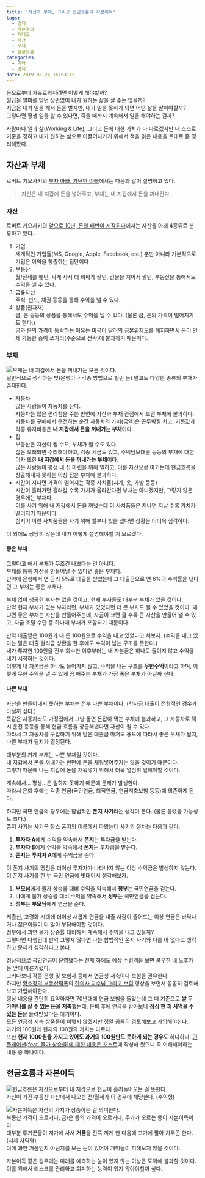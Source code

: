 ```yaml
---
title: '자산과 부채, 그리고 현금흐름과 자본이득'
tags:
  - 경제
  - 자본주의
  - 재테크
  - 자산
  - 부채
  - 현금흐름
categories:
  - 기타
  - 경제
date: 2019-08-24 15:03:12
---
```



돈으로부터 자유로워지려면 어떻게 해야할까?  
월급을 얼마를 받던 상관없이 내가 원하는 삶을 살 수는 없을까?  
지금은 내가 일을 해서 돈을 벌지만, 내가 일을 못하게 되면 어떤 삶을 살아야할까?    
그렇다면 평생 일을 할 수 있다면, 죽을 때까지 계속해서 일을 해야하는 걸까?

사람마다 일과 삶(Working & Life), 그리고 돈에 대한 가치가 다 다르겠지만 내 스스로 기준을 정하고 내가 원하는 삶으로 이끌어나가기 위해서 책을 읽은 내용을 토대로 좀 정리해봤다.  

## 자산과 부채
로버트 기요사키의 [부자 아빠, 가난한 아빠](https://book.naver.com/bookdb/book_detail.nhn?bid=13347349)에서는 다음과 같이 설명하고 있다.  

> 자산은 내 지갑에 돈을 넣어주고, 부채는 내 지갑에서 돈을 꺼내간다.

### 자산
로버트 기요사키의 [앞으로 10년, 돈의 배반이 시작된다](https://book.naver.com/bookdb/book_detail.nhn?bid=6862489)에서는 자산을 아래 4종류로 분류하고 있다.  

1. 기업  
세계적인 기업들(MS, Google, Apple, Facebook, etc.) 뿐만 아니라 기본적으로 기업은 이익을 창출하는 집단이다
2. 부동산  
월/전세를 놓던, 싸게 사서 더 비싸게 팔던, 건물을 지어서 팔던, 부동산을 통해서도 수익을 낼 수 있다.
3. 금융자산  
주식, 펀드, 채권 등등을 통해 수익을 낼 수 있다.
4. 상품(원자재)  
금, 은 등등의 상품을 통해서도 수익을 낼 수 있다. (물론 금, 은의 가격이 떨어지기도 한다.)  
금과 은의 가격이 등락하는 이유는 미국이 달러의 금본위제도를 폐지하면서 돈이 인쇄 가능한 종이 쪼가리(수준으로 전락)에 불과하기 때문이다.  

### 부채
![부채는 내 지갑에서 돈을 꺼내가는 모든 것이다.](assets-debts-cash-flow-and-captial-gains/debt.png)  
일반적으로 생각하는 빚(은행이나 각종 방법으로 빌린 돈) 말고도 다양한 종류의 부채가 존재한다.

* 자동차  
많은 사람들이 자동차를 산다.  
자동차는 많은 편리함을 주는 반면에 자산과 부채 관점에서 보면 부채에 불과하다.  
자동차를 구매해서 운전하는 순간 자동차의 가치(금액)은 곤두박질 치고, 기름값과 각종 유지비용은 **내 지갑에서 돈을 꺼내가는 부채**이다.  
* 집  
부동산은 자산이 될 수도, 부채가 될 수도 있다.    
집은 오래되면 수리해야하고, 각종 세금도 있고, 주택담보대출 등등의 부채에 대한 이자 또한 **내 지갑에서 돈을 꺼내가는 부채**이다.  
많은 사람들이 평생 내 집 마련을 위해 일하고, 이를 자산으로 여기는데 현금흐름을 창출해내지 못하는 이상 집은 부채에 불과하다.  
* 시간이 지나면 가격이 떨어지는 각종 사치품(시계, 옷, 가방 등등)  
시간이 흘러가면 흘러갈 수록 가치가 올라간다면 부채는 아니겠지만, 그렇지 않은 경우에는 부채다.  
이를 사기 위해 내 지갑에서 돈을 꺼냈는데 이 사치품들은 지나면 지날 수록 가치가 떨어지기 때문이다.  
심지어 이런 사치품들을 사기 위해 할부나 빚을 냈다면 상황은 더더욱 심각하다.

이 외에도 상당히 많은데 내가 어떻게 설명해야할 지 모르겠다.

#### 좋은 부채
그렇다고 해서 부채가 무조건 나쁘다는 건 아니다.  
부채를 통해 자산을 만들어낼 수 있다면 좋은 부채다.  
만약에 은행에서 연 금리 5%로 대출을 받았는데 그 대출금으로 연 6%의 수익률을 낸다면 그 부채는 좋은 부채다.
  
부채 없이 성공한 부자는 없을 것이고, 현재 부자들도 대부분 부채가 있을 것이다.  
만약 현재 부채가 없는 부자라면, 부채가 있었다면 더 큰 부자도 될 수 있었을 것이다.
왜냐면 좋은 부채는 자산을 만들어주는데, 자금이 크면 클 수록 큰 자산을 만들어 낼 수 있고, 자금 조달 수단 중 하나에 부채가 포함되기 때문이다.  

만약 대출받은 100원과 내 돈 100원으로 수익을 내고 있었다고 쳐보자. (수익을 내고 있다는 말은 대출 원리금 상환을 한 후에도 수익이 남는 구조를 뜻한다.)    
내가 투자한 100원을 전부 회수한 이후부터는 내 자본금은 하나도 들이지 않고 수익을 내기 시작하는 것이다.  
이렇게 내 자본금은 하나도 들어가지 않고, 수익을 내는 구조를 **무한수익**이라고 하며, 이렇게 무한 수익을 낼 수 있게 끔 해주는 부채가 가장 좋은 부채가 아닐까 싶다.

#### 나쁜 부채  
자산을 만들어내지 못하는 부채는 전부 나쁜 부채이다. (학자금 대출이 전형적인 경우가 아닐까 싶다.)  
똑같은 자동차라도 가정집에서 그냥 몰면 돈잡아 먹는 부채에 불과하고, 그 자동차로 택시 운전 등등을 통해 현금 흐름을 창출해낸다면 자산이 될 수 있다.  
따라서 그 자동차를 구입하기 위해 받은 대출금 마저도 용도에 따라서 좋은 부채가 될지, 나쁜 부채가 될지가 결정된다.  

대부분의 가계 부채는 나쁜 부채일 것이다.  
내 지갑에서 돈을 꺼내가는 반면에 돈을 채워넣어주지는 않을 것이기 때문이다.  
그렇기 때문에 나는 지갑에 돈을 채워넣기 위해서 더욱 열심히 일해야할 것이다.  

계속해서... 평생...은 일하지 못하기 때문에 문제가 발생한다.  
따라서 은퇴 후에는 각종 연금(국민연금, 퇴직연금, 연금저축보험 등등)에 의존하게 된다.  

하지만 국민 연금의 경우에는 합법적인 **폰지 사기**라는 생각이 든다. (물론 틀렸을 가능성도 크다.)  
폰지 사기는 사기꾼 찰스 폰지의 이름에서 따왔는데 사기의 절차는 다음과 같다.

1. **투자자 A**에게 수익을 약속해서 **폰지**는 투자금을 받는다.  
2. **투자자 B**에게 수익을 약속해서 **폰지**는 투자금을 받는다.  
3. **폰지**는 **투자자 A에**게 수익금을 준다.  

이 폰지 사기의 맹점은 더이상 투자자가 나타나지 않는 이상 수익금은 발생하지 않는다.  
이 폰지 사기를 한 번 국민 연금에 빗대어서 생각해보자.

1. **부모님**에게 물가 상승률 대비 수익을 약속해서 **정부**는 국민연금을 걷는다.  
2. **나**에게 물가 상승률 대비 수익을 약속해서 **정부**는 국민연금을 걷는다.  
3. **정부**는 **부모님**에게 연금을 준다.

저출산, 고령화 시대에 더이상 새롭게 연금을 내줄 사람이 줄어드는 이상 연금은 바닥나거나 젊은이들이 더 많이 부담해야할 것이다.  
정부에서 과연 물가 상승률 대비해서 계속해서 수익을 내고 있을까?  
그렇다면 다행인데 만약 그렇지 않다면 나는 합법적인 폰지 사기와 다를 바 없다고 생각하고 문제가 심각하다고 본다. 

정상적으로 국민연금이 운영됐다는 전제 하에도 예상 수령액을 보면 불우한 내 노후가 눈 앞에 아른거렸다.  
그러다보니 각종 은행 및 보험사 등에서 연금성 저축이나 보험을 권유한다.  
하지만 [황소장의 부동산팩폭](https://www.youtube.com/channel/UC2soFUK5L61ovrRW5L5u-JA)의 [한의사 교수님 그리고 보험](https://www.youtube.com/watch?v=18vDx6p2Ef0) 영상을 보면서 꼼꼼히 검토해보고 가입해야한다.  
영상 내용을 간단히 요약하자면 70년대에 연금 보험을 들었는데 그 때 기준으로 **쌀 두 가마니를 살 수 있는 돈을 저축**했는데, 은퇴 후에 연금을 받아보니 **점심 한 끼 사먹을 수 있는 돈**을 돌려받았다는 얘기이다.  
모든 연금성 저축 상품들이 이렇지 않겠지만 정말 꼼꼼히 검토해보고 가입해야한다.  
과거의 100원과 현재의 100원의 가치는 다르다.  
또한 **현재 1000원을 가지고 있어도 과거의 100원만도 못하게 되는 경우**도 허다하다.
[인플레이션(feat. 물가 상승률)에 대한 내용은 포스트](/2019/08/15/why-central-banks-creates-money/)에 작성해 뒀으니 꼭 이해해야하는 내용 중 하나이다. 

## 현금흐름과 자본이득
![현금흐름은 자산으로부터 내 지갑으로 현금이 흘러들어오는 걸 뜻한다.](assets-debts-cash-flow-and-captial-gains/cash-flow.png)  
자신이 가진 부동산 자산에서 나오는 전/월세가 이 경우에 해당한다. (수익형)

![자본이득은 자산의 가치가 상승하는 걸 의미한다.](assets-debts-cash-flow-and-captial-gains/capital-gains.png)  
부동산 가격이 오르거나, 금/은 등의 가격이 오르거나, 주가가 오르는 등이 자본이득이다.  
대부분 투기꾼들이 저가에 사서 **거품**을 잔뜩 끼게 한 다음에 고가에 팔아 치우곤 한다. (시세 차익형)  
이게 과연 거품인지 아닌지를 보는 눈이 있어야 개미들이 피해보지 않을 것이다.  

자본이득 같은 경우에는 미래를 예측하는 눈이 있지 않는 이상은 도박에 불과할 것이다.  
이를 위해서 리스크를 관리하고 회피하는 능력이 있지 않아야할까 싶다.
